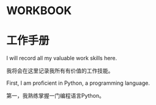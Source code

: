 # WORKBOOK
# 工作手册

I will record all my valuable work skills here.

我将会在这里记录我所有有价值的工作技能。

First, I am proficient in Python, a programming language.

第一，我熟练掌握一门编程语言Python。

